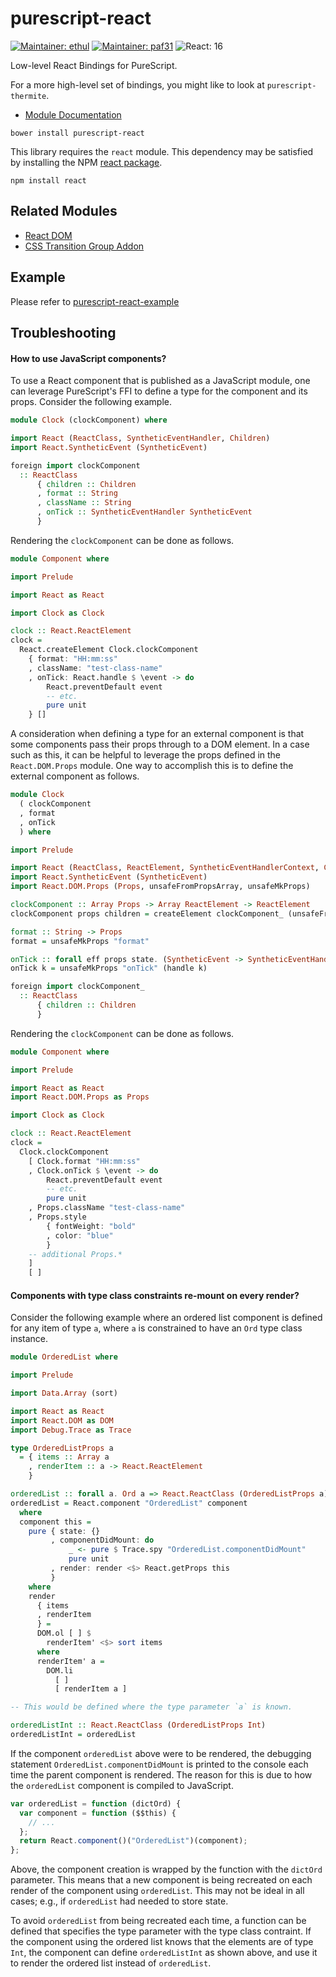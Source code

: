 # purescript-react

[![Maintainer: ethul](https://img.shields.io/badge/maintainer-ethul-lightgrey.svg)](http://github.com/ethul)
[![Maintainer: paf31](https://img.shields.io/badge/maintainer-paf31-lightgrey.svg)](http://github.com/paf31)
![React: 16](https://img.shields.io/badge/react-16-lightgrey.svg)

Low-level React Bindings for PureScript.

For a more high-level set of bindings, you might like to look at `purescript-thermite`.

- [Module Documentation](https://pursuit.purescript.org/packages/purescript-react/)

```
bower install purescript-react
```

This library requires the `react` module. This dependency may be satisfied by installing the NPM [react package](https://www.npmjs.com/package/react).

```
npm install react
```

## Related Modules

- [React DOM](https://github.com/purescript-contrib/purescript-react-dom)
- [CSS Transition Group Addon](https://github.com/purescript-contrib/purescript-react-addons-css-transition-group)

## Example

Please refer to [purescript-react-example](https://github.com/ethul/purescript-react-example)

## Troubleshooting

#### How to use JavaScript components?

To use a React component that is published as a JavaScript module, one
can leverage PureScript's FFI to define a type for the component and its
props. Consider the following example.

```purescript
module Clock (clockComponent) where

import React (ReactClass, SyntheticEventHandler, Children)
import React.SyntheticEvent (SyntheticEvent)

foreign import clockComponent
  :: ReactClass
      { children :: Children
      , format :: String
      , className :: String
      , onTick :: SyntheticEventHandler SyntheticEvent
      }
```

Rendering the `clockComponent` can be done as follows.

```purescript
module Component where

import Prelude

import React as React

import Clock as Clock

clock :: React.ReactElement
clock =
  React.createElement Clock.clockComponent
    { format: "HH:mm:ss"
    , className: "test-class-name"
    , onTick: React.handle $ \event -> do
        React.preventDefault event
        -- etc.
        pure unit
    } []
```

A consideration when defining a type for an external component is that
some components pass their props through to a DOM element. In a case
such as this, it can be helpful to leverage the props defined in the
`React.DOM.Props` module. One way to accomplish this is to define the
external component as follows.

```purescript
module Clock
  ( clockComponent
  , format
  , onTick
  ) where

import Prelude

import React (ReactClass, ReactElement, SyntheticEventHandlerContext, Children, createElement, handle)
import React.SyntheticEvent (SyntheticEvent)
import React.DOM.Props (Props, unsafeFromPropsArray, unsafeMkProps)

clockComponent :: Array Props -> Array ReactElement -> ReactElement
clockComponent props children = createElement clockComponent_ (unsafeFromPropsArray props :: {}) children

format :: String -> Props
format = unsafeMkProps "format"

onTick :: forall eff props state. (SyntheticEvent -> SyntheticEventHandlerContext eff props state Unit) -> Props
onTick k = unsafeMkProps "onTick" (handle k)

foreign import clockComponent_
  :: ReactClass
      { children :: Children
      }
```

Rendering the `clockComponent` can be done as follows.

```purescript
module Component where

import Prelude

import React as React
import React.DOM.Props as Props

import Clock as Clock

clock :: React.ReactElement
clock =
  Clock.clockComponent
    [ Clock.format "HH:mm:ss"
    , Clock.onTick $ \event -> do
        React.preventDefault event
        -- etc.
        pure unit
    , Props.className "test-class-name"
    , Props.style
        { fontWeight: "bold"
        , color: "blue"
        }
    -- additional Props.*
    ]
    [ ]
```

#### Components with type class constraints re-mount on every render?

Consider the following example where an ordered list component is
defined for any item of type `a`, where `a` is constrained to have an
`Ord` type class instance.

```purescript
module OrderedList where

import Prelude

import Data.Array (sort)

import React as React
import React.DOM as DOM
import Debug.Trace as Trace

type OrderedListProps a
  = { items :: Array a
    , renderItem :: a -> React.ReactElement
    }

orderedList :: forall a. Ord a => React.ReactClass (OrderedListProps a)
orderedList = React.component "OrderedList" component
  where
  component this =
    pure { state: {}
         , componentDidMount: do
             _ <- pure $ Trace.spy "OrderedList.componentDidMount"
             pure unit
         , render: render <$> React.getProps this
         }
    where
    render
      { items
      , renderItem
      } =
      DOM.ol [ ] $
        renderItem' <$> sort items
      where
      renderItem' a =
        DOM.li
          [ ]
          [ renderItem a ]

-- This would be defined where the type parameter `a` is known.

orderedListInt :: React.ReactClass (OrderedListProps Int)
orderedListInt = orderedList
```

If the component `orderedList` above were to be rendered, the debugging
statement `OrderedList.componentDidMount` is printed to the console each
time the parent component is rendered. The reason for this is due to how
the `orderedList` component is compiled to JavaScript.

```javascript
var orderedList = function (dictOrd) {
  var component = function ($$this) {
    // ...
  };
  return React.component()("OrderedList")(component);
};
```

Above, the component creation is wrapped by the function with the
`dictOrd` parameter. This means that a new component is being recreated
on each render of the component using `orderedList`. This may not be
ideal in all cases; e.g., if `orderedList` had needed to store state.

To avoid `orderedList` from being recreated each time, a function can be
defined that specifies the type parameter with the type class contraint.
If the component using the ordered list knows that the elements are of
type `Int`, the component can define `orderedListInt` as shown above,
and use it to render the ordered list instead of `orderedList`.
